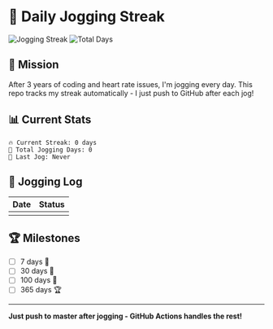 # 🏃 Daily Jogging Streak

![Jogging Streak](https://img.shields.io/badge/dynamic/json?url=https%3A%2F%2Fraw.githubusercontent.com%2F[thutasann]%2Fexercise_streak%2Fmain%2Fstreak.json&query=%24.current_streak&label=Current%20Streak&color=brightgreen&suffix=%20days)
![Total Days](https://img.shields.io/badge/dynamic/json?url=https%3A%2F%2Fraw.githubusercontent.com%2F[thutasann]%2Fexercise_streak%2Fmain%2Fstreak.json&query=%24.total_days&label=Total%20Jogging%20Days&color=blue)

## 🎯 Mission

After 3 years of coding and heart rate issues, I'm jogging every day. This repo tracks my streak automatically - I just push to GitHub after each jog!

## 📊 Current Stats

```
🔥 Current Streak: 0 days
🏃 Total Jogging Days: 0
📅 Last Jog: Never
```

## 📝 Jogging Log

| Date | Status |
|------|--------|
| <!-- Auto-updated --> |

## 🏆 Milestones

- [ ] 7 days 🌱
- [ ] 30 days 🌿
- [ ] 100 days 🌳
- [ ] 365 days 🏆

---

**Just push to master after jogging - GitHub Actions handles the rest!**